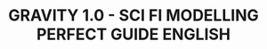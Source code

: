 ---
layout: product
title: "GRAVITY 1.0 - SCI FI MODELLING PERFECT GUIDE ENGLISH"
price: "4000" 
desc: "Knjiga"
img_path: "/assets/img/A.MIG-6110.jpg"
brand: "AMMO"
available: false
special_offer: false
new: false
soon: false
cat: "090000"
subcat: "090100"
subsubcat: "090101"
sifra: "A.MIG-6110"
popular: false
---